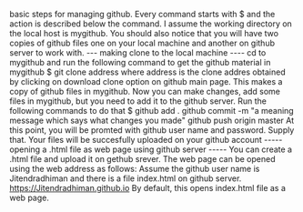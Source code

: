 basic steps for managing github. Every command starts with $ and the action is described below the command. I assume the working directory on the local host is mygithub. You should also notice that you will have two copies of github files one on your local machine and another on github server to work with. 
--- making clone to the local machine ---- 
cd to mygithub and run the following command to get the github material in mygithub
$ git clone address 
where address is the clone addres obtained by clicking on download clone option on github main page.
This makes a copy of github files in mygithub.
Now you can make changes, add some files in mygithub, but you need to add it to the github server. Run the following commands to do that
$ github add .
github commit -m "a meaning message which says what changes you made"
github push origin master 
At this point, you will be promted with github user name and password. Supply that.
Your files will be succesfully uploaded on your github account
----- opening a .html file as web page using github server -----
You can create a .html file and upload it on gethub srever.
The web page can be opened using the web address as follows:
Assume the github user name is Jitendradhiman and there is a file index.html on github server.
https://Jitendradhiman.github.io
By default, this opens index.html file as a web page.
